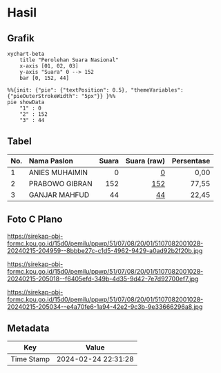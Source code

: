 # Hasil

## Grafik

```mermaid
xychart-beta
    title "Perolehan Suara Nasional"
    x-axis [01, 02, 03]
    y-axis "Suara" 0 --> 152
    bar [0, 152, 44]
```

```mermaid
%%{init: {"pie": {"textPosition": 0.5}, "themeVariables": {"pieOuterStrokeWidth": "5px"}} }%%
pie showData
    "1" : 0
    "2" : 152
    "3" : 44
```

## Tabel

| No. | Nama Paslon    | Suara | Suara (raw) | Persentase |
|:--- |:-------------- | -----:| -----------:| ----------:|
| 1   | ANIES MUHAIMIN | 0     | [0][p-1]    | 0,00       |
| 2   | PRABOWO GIBRAN | 152   | [152][p-2]  | 77,55      |
| 3   | GANJAR MAHFUD  | 44    | [44][p-3]   | 22,45      |


[p-1]: https://github.com/gigit-pemilu/pemilu-2024/blob/main/pilpres/hitung-suara/sub/51-bali/sub/07-karangasem/sub/08-kubu/sub/2001-ban/sub/028-tps/sub/paslon-1.txt
[p-2]: https://github.com/gigit-pemilu/pemilu-2024/blob/main/pilpres/hitung-suara/sub/51-bali/sub/07-karangasem/sub/08-kubu/sub/2001-ban/sub/028-tps/sub/paslon-2.txt
[p-3]: https://github.com/gigit-pemilu/pemilu-2024/blob/main/pilpres/hitung-suara/sub/51-bali/sub/07-karangasem/sub/08-kubu/sub/2001-ban/sub/028-tps/sub/paslon-3.txt

## Foto C Plano

https://sirekap-obj-formc.kpu.go.id/15d0/pemilu/ppwp/51/07/08/20/01/5107082001028-20240215-204959--8bbbe27c-c1d5-4962-9429-a0ad92b2f20b.jpg

https://sirekap-obj-formc.kpu.go.id/15d0/pemilu/ppwp/51/07/08/20/01/5107082001028-20240215-205018--f6405efd-349b-4d35-9d42-7e7d92700ef7.jpg

https://sirekap-obj-formc.kpu.go.id/15d0/pemilu/ppwp/51/07/08/20/01/5107082001028-20240215-205034--e4a70fe6-1a94-42e2-9c3b-9e33666296a8.jpg


## Metadata

| Key        | Value               |
| ---------- | ------------------- |
| Time Stamp | 2024-02-24 22:31:28 |



